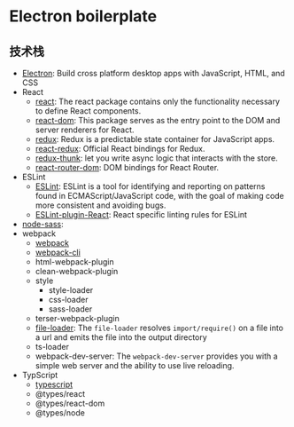 # Electron boilerplate

## 技术栈

- [Electron](https://github.com/electron/electron): Build cross platform desktop apps with JavaScript, HTML, and CSS
- React
  - [react](https://www.npmjs.com/package/react): The react package contains only the functionality necessary to define React components.
  - [react-dom](https://www.npmjs.com/package/react-dom): This package serves as the entry point to the DOM and server renderers for React.
  - [redux](https://www.npmjs.com/package/redux): Redux is a predictable state container for JavaScript apps.
  - [react-redux](https://www.npmjs.com/package/react-redux): Official React bindings for Redux.
  - [redux-thunk](https://github.com/reduxjs/redux-thunk): let you write async logic that interacts with the store.
  - [react-router-dom](https://reacttraining.com/react-router/web/guides/quick-start): DOM bindings for React Router.
- ESLint
  - [ESLint](https://eslint.org/docs/user-guide/getting-started): ESLint is a tool for identifying and reporting on patterns found in ECMAScript/JavaScript code, with the goal of making code more consistent and avoiding bugs. 
  - [ESLint-plugin-React](https://github.com/yannickcr/eslint-plugin-react): React specific linting rules for ESLint
- [node-sass](https://github.com/sass/node-sass):
- webpack
  - [webpack](https://github.com/webpack/webpack)
  - [webpack-cli](https://github.com/webpack/webpack-cli)
  - html-webpack-plugin
  - clean-webpack-plugin
  - style
    - style-loader
    - css-loader
    - sass-loader
  - terser-webpack-plugin
  - [file-loader](https://webpack.js.org/loaders/file-loader/#root): The `file-loader` resolves `import/require()` on a file into a url and emits the file into the output directory
  - ts-loader
  - webpack-dev-server: The `webpack-dev-server` provides you with a simple web server and the ability to use live reloading. 
- TypScript
  - [typescript](http://www.typescriptlang.org/)
  - @types/react
  - @types/react-dom
  - @types/node
